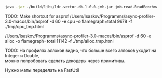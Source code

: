 ```bash
java -jar ./build/libs/ldr-vector-db-1.0.0-jmh.jar jmh.read.ReadBenchmark -o ./jmh/results/after_optimization.txt
```

TODO: Make shortcut for asprof
/Users/lsaskov/Programms/async-profiler-3.0-macos/bin/asprof -d 60 -e cpu -o flamegraph=total 9678 -f ./tmp/cpu_tmp.html

/Users/lsaskov/Programms/async-profiler-3.0-macos/bin/asprof -d 60 -e alloc -o flamegraph=total 11142 -f ./tmp/alloc_tmp.html


TODO: На профилях аллоков видно, что больше всего аллоков уходит на Integer и Double,  
можно попробовать сделать декодеры через примитивы. 

Нужно мапы переделать на FastUtil